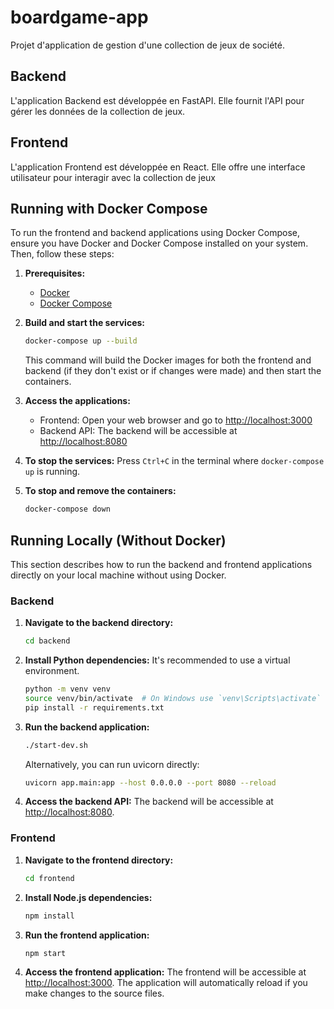 # boardgame-app

Projet d'application de gestion d'une collection de jeux de société.

## Backend

L'application Backend est développée en FastAPI. Elle fournit l'API pour gérer les données de la collection de jeux.

## Frontend

L'application Frontend est développée en React. Elle offre une interface utilisateur pour interagir avec la collection de jeux

## Running with Docker Compose

To run the frontend and backend applications using Docker Compose, ensure you have Docker and Docker Compose installed on your system. Then, follow these steps:

1.  **Prerequisites:**
    *   [Docker](https://docs.docker.com/get-docker/)
    *   [Docker Compose](https://docs.docker.com/compose/install/)

2.  **Build and start the services:**
    ```bash
    docker-compose up --build
    ```
    This command will build the Docker images for both the frontend and backend (if they don't exist or if changes were made) and then start the containers.

3.  **Access the applications:**
    *   Frontend: Open your web browser and go to [http://localhost:3000](http://localhost:3000)
    *   Backend API: The backend will be accessible at [http://localhost:8080](http://localhost:8080)

4.  **To stop the services:**
    Press `Ctrl+C` in the terminal where `docker-compose up` is running.

5.  **To stop and remove the containers:**
    ```bash
    docker-compose down
    ```

## Running Locally (Without Docker)

This section describes how to run the backend and frontend applications directly on your local machine without using Docker.

### Backend

1.  **Navigate to the backend directory:**
    ```bash
    cd backend
    ```

2.  **Install Python dependencies:**
    It's recommended to use a virtual environment.
    ```bash
    python -m venv venv
    source venv/bin/activate  # On Windows use `venv\Scripts\activate`
    pip install -r requirements.txt
    ```

3.  **Run the backend application:**
    ```bash
    ./start-dev.sh
    ```
    Alternatively, you can run uvicorn directly:
    ```bash
    uvicorn app.main:app --host 0.0.0.0 --port 8080 --reload
    ```

4.  **Access the backend API:**
    The backend will be accessible at [http://localhost:8080](http://localhost:8080).

### Frontend

1.  **Navigate to the frontend directory:**
    ```bash
    cd frontend
    ```

2.  **Install Node.js dependencies:**
    ```bash
    npm install
    ```

3.  **Run the frontend application:**
    ```bash
    npm start
    ```

4.  **Access the frontend application:**
    The frontend will be accessible at [http://localhost:3000](http://localhost:3000).
    The application will automatically reload if you make changes to the source files.
